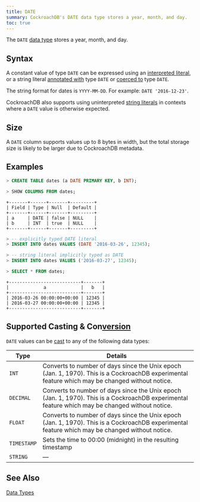 ```yaml
---
title: DATE
summary: CockroachDB's DATE data type stores a year, month, and day.
toc: true
---
```


The `DATE` [data type](data-types.html) stores a year, month, and day.


## Syntax

A constant value of type `DATE` can be expressed using an
[interpreted literal](sql-constants.html#interpreted-literals), or a
string literal
[annotated with](scalar-expressions.html#explicitly-typed-expressions)
type `DATE` or
[coerced to](scalar-expressions.html#explicit-type-coercions) type
`DATE`.

The string format for dates is `YYYY-MM-DD`. For example: `DATE '2016-12-23'`.

CockroachDB also supports using uninterpreted
[string literals](sql-constants.html#string-literals) in contexts
where a `DATE` value is otherwise expected.

## Size

A `DATE` column supports values up to 8 bytes in width, but the total storage size is likely to be larger due to CockroachDB metadata.

## Examples

~~~ sql
> CREATE TABLE dates (a DATE PRIMARY KEY, b INT);

> SHOW COLUMNS FROM dates;
~~~
~~~
+-------+------+-------+---------+
| Field | Type | Null  | Default |
+-------+------+-------+---------+
| a     | DATE | false | NULL    |
| b     | INT  | true  | NULL    |
+-------+------+-------+---------+
~~~
~~~ sql
> -- explicitly typed DATE literal
> INSERT INTO dates VALUES (DATE '2016-03-26', 12345);

> -- string literal implicitly typed as DATE
> INSERT INTO dates VALUES ('2016-03-27', 12345);

> SELECT * FROM dates;
~~~
~~~
+---------------------------+-------+
|             a             |   b   |
+---------------------------+-------+
| 2016-03-26 00:00:00+00:00 | 12345 |
| 2016-03-27 00:00:00+00:00 | 12345 |
+---------------------------+-------+
~~~

## Supported Casting & Con[version](cluster-settings.html#setting-version)

`DATE` values can be [cast](data-types.html#data-type-con[version](cluster-settings.html#setting-version)s-casts) to any of the following data types:

Type | Details
-----|--------
`INT` | Converts to number of days since the Unix epoch (Jan. 1, 1970). This is a CockroachDB experimental feature which may be changed without notice.
`DECIMAL` | Converts to number of days since the Unix epoch (Jan. 1, 1970). This is a CockroachDB experimental feature which may be changed without notice.
`FLOAT` | Converts to number of days since the Unix epoch (Jan. 1, 1970). This is a CockroachDB experimental feature which may be changed without notice.
`TIMESTAMP` | Sets the time to 00:00 (midnight) in the resulting timestamp
`STRING` | ––

## See Also

[Data Types](data-types.html)
